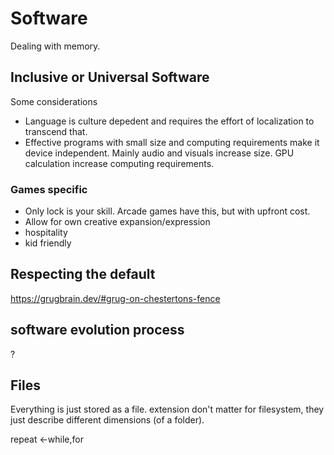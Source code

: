 # Software
Dealing with memory.

## Inclusive or Universal Software
Some considerations
- Language is culture depedent and requires the effort of localization to transcend that.
- Effective programs with small size and computing requirements make it device independent. Mainly audio and visuals increase size. GPU calculation increase computing requirements.

### Games specific
- Only lock is your skill. Arcade games have this, but with upfront cost.
- Allow for own creative expansion/expression
- hospitality 
- kid friendly

## Respecting the default
<https://grugbrain.dev/#grug-on-chestertons-fence>

## software evolution process
?

## Files
Everything is just stored as a file. extension don't matter for filesystem, they just describe different dimensions (of a folder).




repeat <-while,for

